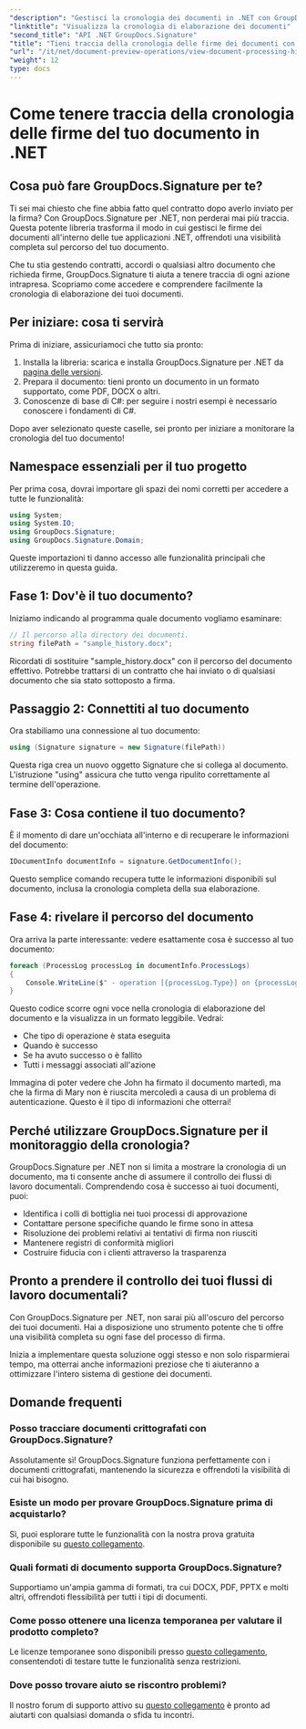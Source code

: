 ```yaml
---
"description": "Gestisci la cronologia dei documenti in .NET con GroupDocs.Signature. La nostra guida dettagliata ti aiuta a monitorare i processi di firma e a ottimizzare la gestione del flusso di lavoro."
"linktitle": "Visualizza la cronologia di elaborazione dei documenti"
"second_title": "API .NET GroupDocs.Signature"
"title": "Tieni traccia della cronologia delle firme dei documenti con facilità in .NET"
"url": "/it/net/document-preview-operations/view-document-processing-history/"
"weight": 12
type: docs
---
```

# Come tenere traccia della cronologia delle firme del tuo documento in .NET

## Cosa può fare GroupDocs.Signature per te?

Ti sei mai chiesto che fine abbia fatto quel contratto dopo averlo inviato per la firma? Con GroupDocs.Signature per .NET, non perderai mai più traccia. Questa potente libreria trasforma il modo in cui gestisci le firme dei documenti all'interno delle tue applicazioni .NET, offrendoti una visibilità completa sul percorso del tuo documento.

Che tu stia gestendo contratti, accordi o qualsiasi altro documento che richieda firme, GroupDocs.Signature ti aiuta a tenere traccia di ogni azione intrapresa. Scopriamo come accedere e comprendere facilmente la cronologia di elaborazione dei tuoi documenti.

## Per iniziare: cosa ti servirà

Prima di iniziare, assicuriamoci che tutto sia pronto:

1. Installa la libreria: scarica e installa GroupDocs.Signature per .NET da [pagina delle versioni](https://releases.groupdocs.com/signature/net/).
2. Prepara il documento: tieni pronto un documento in un formato supportato, come PDF, DOCX o altri.
3. Conoscenze di base di C#: per seguire i nostri esempi è necessario conoscere i fondamenti di C#.

Dopo aver selezionato queste caselle, sei pronto per iniziare a monitorare la cronologia del tuo documento!

## Namespace essenziali per il tuo progetto

Per prima cosa, dovrai importare gli spazi dei nomi corretti per accedere a tutte le funzionalità:

```csharp
using System;
using System.IO;
using GroupDocs.Signature;
using GroupDocs.Signature.Domain;
```

Queste importazioni ti danno accesso alle funzionalità principali che utilizzeremo in questa guida.

## Fase 1: Dov'è il tuo documento?

Iniziamo indicando al programma quale documento vogliamo esaminare:

```csharp
// Il percorso alla directory dei documenti.
string filePath = "sample_history.docx";
```

Ricordati di sostituire "sample_history.docx" con il percorso del documento effettivo. Potrebbe trattarsi di un contratto che hai inviato o di qualsiasi documento che sia stato sottoposto a firma.

## Passaggio 2: Connettiti al tuo documento

Ora stabiliamo una connessione al tuo documento:

```csharp
using (Signature signature = new Signature(filePath))
```

Questa riga crea un nuovo oggetto Signature che si collega al documento. L'istruzione "using" assicura che tutto venga ripulito correttamente al termine dell'operazione.

## Fase 3: Cosa contiene il tuo documento?

È il momento di dare un'occhiata all'interno e di recuperare le informazioni del documento:

```csharp
IDocumentInfo documentInfo = signature.GetDocumentInfo();
```

Questo semplice comando recupera tutte le informazioni disponibili sul documento, inclusa la cronologia completa della sua elaborazione.

## Fase 4: rivelare il percorso del documento

Ora arriva la parte interessante: vedere esattamente cosa è successo al tuo documento:

```csharp
foreach (ProcessLog processLog in documentInfo.ProcessLogs)
{
    Console.WriteLine($" - operation [{processLog.Type}] on {processLog.Date.ToShortDateString()}. Succeeded/Failed {processLog.Succeeded}/{processLog.Failed}. Message: {processLog.Message}");
}
```

Questo codice scorre ogni voce nella cronologia di elaborazione del documento e la visualizza in un formato leggibile. Vedrai:
- Che tipo di operazione è stata eseguita
- Quando è successo
- Se ha avuto successo o è fallito
- Tutti i messaggi associati all'azione

Immagina di poter vedere che John ha firmato il documento martedì, ma che la firma di Mary non è riuscita mercoledì a causa di un problema di autenticazione. Questo è il tipo di informazioni che otterrai!

## Perché utilizzare GroupDocs.Signature per il monitoraggio della cronologia?

GroupDocs.Signature per .NET non si limita a mostrare la cronologia di un documento, ma ti consente anche di assumere il controllo dei flussi di lavoro documentali. Comprendendo cosa è successo ai tuoi documenti, puoi:

- Identifica i colli di bottiglia nei tuoi processi di approvazione
- Contattare persone specifiche quando le firme sono in attesa
- Risoluzione dei problemi relativi ai tentativi di firma non riusciti
- Mantenere registri di conformità migliori
- Costruire fiducia con i clienti attraverso la trasparenza

## Pronto a prendere il controllo dei tuoi flussi di lavoro documentali?

Con GroupDocs.Signature per .NET, non sarai più all'oscuro del percorso dei tuoi documenti. Hai a disposizione uno strumento potente che ti offre una visibilità completa su ogni fase del processo di firma.

Inizia a implementare questa soluzione oggi stesso e non solo risparmierai tempo, ma otterrai anche informazioni preziose che ti aiuteranno a ottimizzare l'intero sistema di gestione dei documenti.

## Domande frequenti

### Posso tracciare documenti crittografati con GroupDocs.Signature?

Assolutamente sì! GroupDocs.Signature funziona perfettamente con i documenti crittografati, mantenendo la sicurezza e offrendoti la visibilità di cui hai bisogno.

### Esiste un modo per provare GroupDocs.Signature prima di acquistarlo?

Sì, puoi esplorare tutte le funzionalità con la nostra prova gratuita disponibile su [questo collegamento](https://releases.groupdocs.com/).

### Quali formati di documento supporta GroupDocs.Signature?

Supportiamo un'ampia gamma di formati, tra cui DOCX, PDF, PPTX e molti altri, offrendoti flessibilità per tutti i tipi di documenti.

### Come posso ottenere una licenza temporanea per valutare il prodotto completo?

Le licenze temporanee sono disponibili presso [questo collegamento](https://purchase.groupdocs.com/temporary-license/), consentendoti di testare tutte le funzionalità senza restrizioni.

### Dove posso trovare aiuto se riscontro problemi?

Il nostro forum di supporto attivo su [questo collegamento](https://forum.groupdocs.com/c/signature/13) è pronto ad aiutarti con qualsiasi domanda o sfida tu incontri.